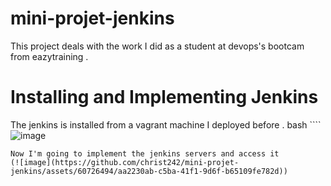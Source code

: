 # mini-projet-jenkins
This project deals with the work I did as a student at devops's bootcam from eazytraining .
# Installing and Implementing Jenkins
The jenkins is installed from a vagrant machine I deployed before .
bash ````
![image](https://github.com/christ242/mini-projet-jenkins/assets/60726494/f72915f5-e054-4c3f-937d-1871fa8818d9)

````
Now I'm going to implement the jenkins servers and access it
(![image](https://github.com/christ242/mini-projet-jenkins/assets/60726494/aa2230ab-c5ba-41f1-9d6f-b65109fe782d))




